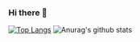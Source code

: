 ### Hi there 👋

[![Top Langs](https://github-readme-stats.vercel.app/api/top-langs/?username=augustthorell)](https://github.com/anuraghazra/github-readme-stats)
![Anurag's github stats](https://github-readme-stats.vercel.app/api?username=augustthorell&show_icons=true&theme=radical)

<!--
**augustthorell/augustthorell** is a ✨ _special_ ✨ repository because its `README.md` (this file) appears on your GitHub profile.

Here are some ideas to get you started:

- 🔭 I’m currently working on ...
- 🌱 I’m currently learning ...
- 👯 I’m looking to collaborate on ...
- 🤔 I’m looking for help with ...
- 💬 Ask me about ...
- 📫 How to reach me: ...
- 😄 Pronouns: ...
- ⚡ Fun fact: ...
-->
